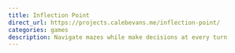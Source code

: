 ```yaml
---
title: Inflection Point
direct_url: https://projects.calebevans.me/inflection-point/
categories: games
description: Navigate mazes while make decisions at every turn
---
```

